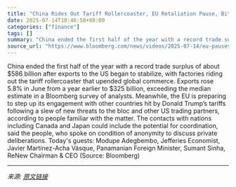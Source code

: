 ```yaml
---
title: "China Rides Out Tariff Rollercoaster, EU Retaliation Pause, Bitcoin Pops | Bloomberg The Pulse 07/14"
date: 2025-07-14T10:46:58+08:00
categories: ["finance"]
tags: []
summary: "China ended the first half of the year with a record trade surplus of about $586 billion after exports to the US began to stabilize, with factories riding out the tariff rollercoaster that upended glo"
source_url: "https://www.bloomberg.com/news/videos/2025-07-14/eu-pauses-us-tariff-countermeasures-the-pulse-video"
---
```


China ended the first half of the year with a record trade surplus of about $586 billion after exports to the US began to stabilize, with factories riding out the tariff rollercoaster that upended global commerce. Exports rose 5.8% in June from a year earlier to $325 billion, exceeding the median estimate in a Bloomberg survey of analysts. Meanwhile, the EU is preparing to step up its engagement with other countries hit by Donald Trump’s tariffs following a slew of new threats to the bloc and other US trading partners, according to people familiar with the matter. The contacts with nations including Canada and Japan could include the potential for coordination, said the people, who spoke on condition of anonymity to discuss private deliberations. Today's guests: Modupe Adegbembo, Jefferies Economist, Javier Martínez-Acha Vásque, Panamanian Foreign Minister, Sumant Sinha, ReNew Chairman & CEO (Source: Bloomberg)

---

*来源: [原文链接](https://www.bloomberg.com/news/videos/2025-07-14/eu-pauses-us-tariff-countermeasures-the-pulse-video)*
